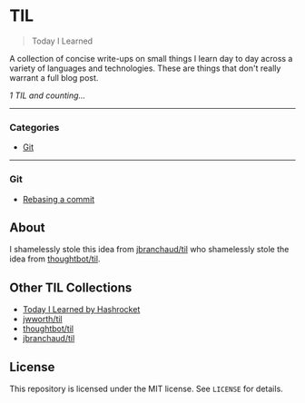 # TIL

> Today I Learned

A collection of concise write-ups on small things I learn day to day across a
variety of languages and technologies. These are things that don't really
warrant a full blog post.

_1 TIL and counting..._

---

### Categories

* [Git](#git)

---

### Git

- [Rebasing a commit](git/2016-02-10-rebasing-a-commit.md)

## About

I shamelessly stole this idea from
[jbranchaud/til](https://github.com/jbranchaud/til)
who shamelessly stole the idea from 
[thoughtbot/til](https://github.com/thoughtbot/til).

## Other TIL Collections

* [Today I Learned by Hashrocket](https://til.hashrocket.com)
* [jwworth/til](https://github.com/jwworth/til)
* [thoughtbot/til](https://github.com/thoughtbot/til)
* [jbranchaud/til](https://github.com/jbranchaud/til)

## License

This repository is licensed under the MIT license. See `LICENSE` for details.
